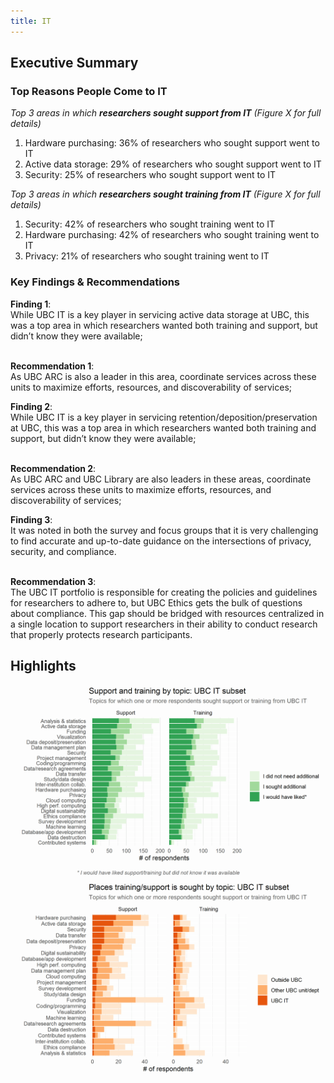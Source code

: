 ```yaml
---
title: IT
---
```


## Executive Summary
   

### Top Reasons People Come to IT

_Top 3 areas in which **researchers sought support from IT** (Figure X for full details)_

1. Hardware purchasing: 36% of researchers who sought support went to IT 
2. Active data storage: 29% of researchers who sought support went to IT 
3. Security: 25% of researchers who sought support went to IT 

_Top 3 areas in which **researchers sought training from IT** (Figure X for full details)_ 

1. Security: 42% of researchers who sought training went to IT 
2. Hardware purchasing: 42% of researchers who sought training went to IT 
3. Privacy: 21% of researchers who sought training went to IT 

### Key Findings & Recommendations

<div class="recommendation">
  <b>Finding 1</b>: 
  <br>
While UBC IT is a key player in servicing active data storage at UBC, this was a top area in which researchers wanted both training and support, but didn’t know they were available; 
  
  <br>
  <br>

<b>Recommendation 1</b>: 
  <br>
 As UBC ARC is also a leader in this area, coordinate services across these units to maximize efforts, resources, and discoverability of services;
  </div>

<div class="recommendation">
  <b>Finding 2</b>:  
  <br>
While UBC IT is a key player in servicing retention/deposition/preservation at UBC, this was a top area in which researchers wanted both training and support, but didn’t know they were available; 
  
  <br>
  <br>

 <b>Recommendation 2</b>: 
  <br>
  As UBC ARC and UBC Library are also leaders in these areas, coordinate services across these units to maximize efforts, resources, and discoverability of services;
  </div>

<div class="recommendation">
  <b>Finding 3</b>: 
  <br>
It was noted in both the survey and focus groups that it is very challenging to find accurate and up-to-date guidance on the intersections of privacy, security, and compliance. 
  
  <br>
  <br>

<b>Recommendation 3</b>: 
  <br>
The UBC IT portfolio is responsible for creating the policies and guidelines for researchers to adhere to, but UBC Ethics gets the bulk of questions about compliance.  This gap should be bridged with resources centralized in a single location to support researchers in their ability to conduct research that properly protects research participants. 
  </div>


## Highlights

<img class="figure-sub" alt="Need for support/training" src="graphs/UBC_IT_support-training.png">

<img class="figure-sub" alt="Places support is sought" src="graphs/UBC_IT_where.png">
